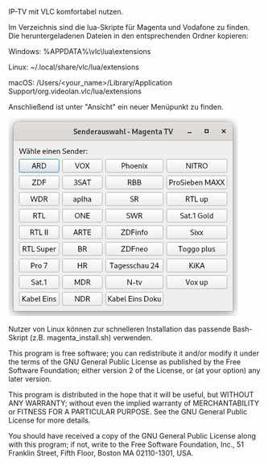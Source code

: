 IP-TV mit VLC komfortabel nutzen. 

Im Verzeichnis sind die lua-Skripte für Magenta und Vodafone zu finden. 
Die heruntergeladenen Dateien in den entsprechenden Ordner kopieren:

 Windows: 	%APPDATA%\vlc\lua\extensions
 
 Linux: 	~/.local/share/vlc/lua/extensions
 
 macOS: 	/Users/<your_name>/Library/Application Support/org.videolan.vlc/lua/extensions

 Anschließend ist unter "Ansicht" ein neuer Menüpunkt zu finden.
 
 ![Alt text](https://github.com/Neukirchener/vlc-lua/blob/6a716883236a876958a54d6bdb2926d116a98614/iptv.png?raw=true "Vorschau")

Nutzer von Linux können zur schnelleren Installation das passende Bash-Skript (z.B. magenta_install.sh) verwenden. 

 This program is free software; you can redistribute it and/or modify
 it under the terms of the GNU General Public License as published by
 the Free Software Foundation; either version 2 of the License, or
 (at your option) any later version.

 This program is distributed in the hope that it will be useful,
 but WITHOUT ANY WARRANTY; without even the implied warranty of
 MERCHANTABILITY or FITNESS FOR A PARTICULAR PURPOSE.  See the
 GNU General Public License for more details.

 You should have received a copy of the GNU General Public License
 along with this program; if not, write to the Free Software
 Foundation, Inc., 51 Franklin Street, Fifth Floor, Boston MA 02110-1301, USA.
